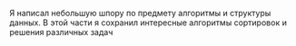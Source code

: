 Я написал небольшую шпору по предмету алгоритмы и структуры данных. В этой части я сохранил интересные алгоритмы сортировок и решения различных задач
